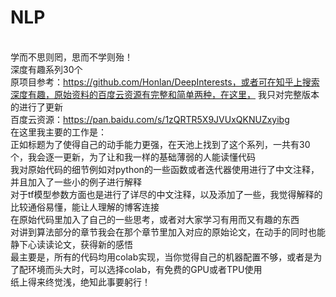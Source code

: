# NLP
</br>学而不思则罔，思而不学则殆！
</br>深度有趣系列30个
</br>原项目参考：https://github.com/Honlan/DeepInterests，或者可在知乎上搜索深度有趣，原始资料的百度云资源有完整和简单两种，在这里，
我只对完整版本的进行了更新
</br>百度云资源：https://pan.baidu.com/s/1zQRTR5X9JVUxQKNUZxyibg
</br>在这里我主要的工作是：
</br>正如标题为了使得自己的动手能力更强，在天池上找到了这个系列，一共有30个，我会逐一更新，为了让和我一样的基础薄弱的人能读懂代码
</br>我对原始代码的细节例如对python的一些函数或者迭代器使用进行了中文注释，并且加入了一些小的例子进行解释
</br>对于tf模型参数方面也是进行了详尽的中文注释，以及添加了一些，我觉得解释的比较通俗易懂，能让人理解的博客连接
</br>在原始代码里加入了自己的一些思考，或者对大家学习有用而又有趣的东西
</br>对讲到算法部分的章节我会在那个章节里加入对应的原始论文，在动手的同时也能静下心读读论文，获得新的感悟
</br>最主要是，所有的代码均用colab实现，当你觉得自己的机器配置不够，或者是为了配环境而头大时，可以选择colab，有免费的GPU或者TPU使用
</br>纸上得来终觉浅，绝知此事要躬行！
